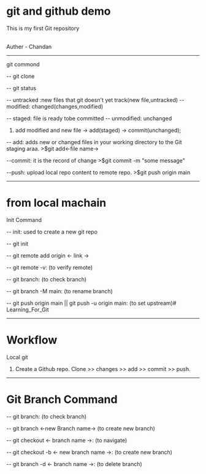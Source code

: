 # git and github demo

This is my first Git repository

<br>
Auther - Chandan

*******************************************************
git commond

-- git clone

-- git status

-- untracked :new files that git doesn't yet track(new file,untracked)
-- modified: changed(changes,modified)

-- staged: file is ready tobe committed
-- unmodified: unchanged

1. add modified and new file -> add(staged) -> commit(unchanged);

-- add: adds new or changed files in your working directory to the Git staging araa.
    >$git add<-file name->

--commit: it is the record of change
    >$git commit -m "some message"

--push: upload local repo content to remote repo. 
    >$git push origin main

*******************************************************************
# from local machain

Init Command

-- init: used to create a new git repo

-- git init

-- git remote add origin <- link ->

-- git remote -v: (to verify remote)

-- git branch: (to check branch)

-- git branch -M main: (to rename branch)

-- git push origin main || git push -u origin main: (to set upstream)# Learning_For_Git

********************************************************************

# Workflow

Local git

1. Create a Github repo.
    Clone >> changes >> add >> commit >> push.

********************************************************************

# Git Branch Command

-- git branch: (to check branch)

-- git branch <-new Branch name-> (to create new branch)

-- git checkout <- branch name ->:  (to navigate)

-- git checkout -b <- new branch name ->: (to create new branch)

-- git branch -d <- branch name ->: (to delete branch)

